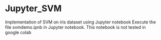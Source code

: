 # Jupyter_SVM
Implementation of SVM on iris dataset using Jupyter notebook
Execute the file svmdemo.ipnb in Jupyter notebook. This notebook is not tested in google colab
